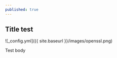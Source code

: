 ```yaml
---
published: true
---
```

## Title test

![_config.yml]({{ site.baseurl }}/images/openssl.png)

Test body
